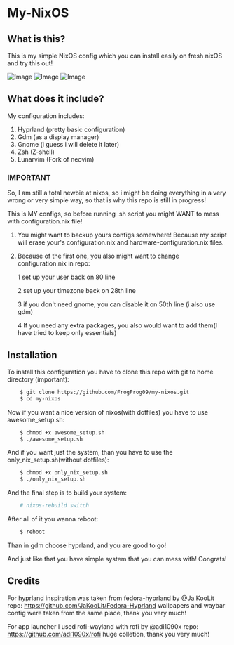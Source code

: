 # My-NixOS

## What is this?
This is my simple NixOS config which you can install easily on fresh nixOS and try this out!

![Image](https://github.com/user-attachments/assets/e71be755-25be-45cd-adeb-ea288ca4510e)
![Image](https://github.com/user-attachments/assets/13b306a0-8767-4852-b117-715c4192b78c)
![Image](https://github.com/user-attachments/assets/43fbb602-58ab-4cab-a376-aef817d79ce9)

## What does it include?
My configuration includes:
1. Hyprland (pretty basic configuration)
2. Gdm (as a display manager)
3. Gnome (i guess i will delete it later)
4. Zsh (Z-shell)
5. Lunarvim (Fork of neovim)

### IMPORTANT

So, I am still a total newbie at nixos, so i might be doing everything in a very wrong or very simple way, so that is why this repo is still in progress!

This is MY configs, so before running .sh script you might WANT to mess with configuration.nix file!
1. You might want to backup yours configs somewhere! Because my script will erase your's configuration.nix and hardware-configuration.nix files.
2. Because of the first one, you also might want to change configuration.nix in repo:
    
    1 set up your user back on 80 line
    
    2 set up your timezone back on 28th line

    3 if you don't need gnome, you can disable it on 50th line (i also use gdm)

    4 If you need any extra packages, you also would want to add them(I have tried to keep only essentials) 

## Installation

To install this configuration you have to clone this repo with git to home directory (important):
```bash
    $ git clone https://github.com/FrogProg09/my-nixos.git
    $ cd my-nixos
```
Now if you want a nice version of nixos(with dotfiles) you have to use awesome_setup.sh:
```bash
    $ chmod +x awesome_setup.sh
    $ ./awesome_setup.sh
```
And if you want just the system, than you have to use the only_nix_setup.sh(without dotfiles):
```bash
    $ chmod +x only_nix_setup.sh 
    $ ./only_nix_setup.sh
```

And the final step is to build your system:
```nix
    # nixos-rebuild switch
```
After all of it you wanna reboot:
```bash
    $ reboot
```

Than in gdm choose hyprland, and you are good to go!

And just like that you have simple system that you can mess with! Congrats!

## Credits
For hyprland inspiration was taken from fedora-hyprland by @Ja.KooLit repo: https://github.com/JaKooLit/Fedora-Hyprland
wallpapers and waybar config were taken from the same place, thank you very much!

For app launcher I used rofi-wayland with rofi by @adi1090x repo: https://github.com/adi1090x/rofi huge colletion, thank you very much!

